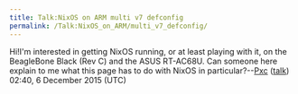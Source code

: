 ```yaml
---
title: Talk:NixOS on ARM multi v7 defconfig
permalink: /Talk:NixOS_on_ARM/multi_v7_defconfig/
---
```


Hi!I'm interested in getting NixOS running, or at least playing with it, on the BeagleBone Black (Rev C) and the ASUS RT-AC68U. Can someone here explain to me what this page has to do with NixOS in particular?--[Pxc](/User:Pxc "wikilink") ([talk](/User_talk:Pxc "wikilink")) 02:40, 6 December 2015 (UTC)